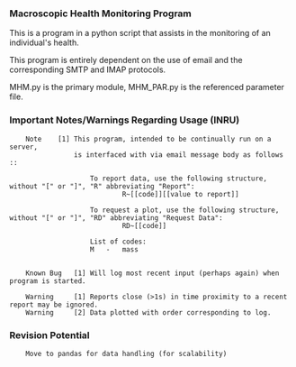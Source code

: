 
###		Macroscopic Health Monitoring Program



This is a program in a python script that assists in the monitoring of an individual's health.

This program is entirely dependent on the use of email and the corresponding SMTP and IMAP protocols.

MHM.py is the primary module, MHM_PAR.py is the referenced parameter file.



### Important Notes/Warnings Regarding Usage (INRU)

		Note	[1]	This program, intended to be continually run on a server, 
					is interfaced with via email message body as follows ::

						To report data, use the following structure, without "[" or "]", "R" abbreviating "Report":
								R~[[code]][[value to report]]

						To request a plot, use the following structure, without "[" or "]", "RD" abbreviating "Request Data":
								RD~[[code]]
				
						List of codes:
						M 	-	mass


		Known Bug	[1]	Will log most recent input (perhaps again) when program is started.

		Warning		[1]	Reports close (>1s) in time proximity to a recent report may be ignored.
		Warning		[2]	Data plotted with order corresponding to log.



###	Revision Potential
		Move to pandas for data handling (for scalability)

